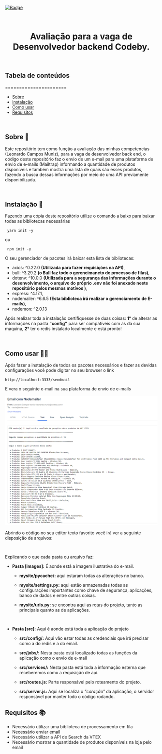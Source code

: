 [![Badge](https://img.shields.io/badge/npm-6.14.14-green)](https://www.npmjs.com/)

<br />

<h1 align="center">
    <strong>Avaliação para a vaga de Desenvolvedor backend Codeby.</strong>
</h1>

<br/>

## **Tabela de conteúdos**
======================

   * [Sobre](#sobre-)
   * [Instalação](#instalação-)
   * [Como usar](#como-usar-)
   * [Requisitos](#requisitos-)



<br/>

## **Sobre** 📄
Este repositório tem como função a avaliação das minhas competencias (Leonardo Campos Muniz), para a vaga de desenvolvedor back end, o código deste repositório faz o envio de um e-mail para uma plataforma de envio de e-mails (Mailtrap) informando a quantidade de produtos disponíveis e também mostra uma lista de quais são esses produtos, fazendo a busca dessas informações por meio de uma API previamente disponibilizada.


<br/>

## **Instalação** 🔨
Fazendo uma cópia deste repositório utilize o comando a baixo para baixar todas as bibliotecas necessárias
<br/>

```
 yarn init -y
```

ou

```
 npm init -y
```

O seu gerenciador de pacotes irá baixar esta lista de bibliotecas:

- axios: ^0.22.0 **(Utilizada para fazer requisições na API)**,
- bull: ^3.29.2 **(o Bull faz todo o gerencimaneto de processo de filas)**,
- dotenv: ^10.0.0 **(Utilizada para a segurança das informações durante o desenvolvimento, o arquivo do próprio .env não foi anexado neste repositório pelos mesmos motívos )**,
- express: ^4.17.1,
- nodemailer: ^6.6.5 **(Esta biblioteca irá realizar o gerenciamento de E-mails)**,
- nodemon: ^2.0.13

Após realizar toda a instalação certifiquesse de duas coisas: **1°** de alterar as informações na pasta **"config"** para ser compatíveis com as da sua maquina, **2°** ter o redis instalado localmente e está pronto!

<br/>


## **Como usar** 👨‍🏭
Após fazer a instalação de todos os pacotes necessários e fazer as devidas configurações você pode digitar no seu browser o link 

```
http://localhost:3333/sendmail
```

E vera o seguinte e-mail na sua plataforma de envio de e-mails

<img src="./images/image.png" alt="Logo">

<br/>

Abrindo o código no seu editor texto favorito você irá ver a seguinte disposição de arquivos:


<br/>


Explicando o que cada pasta ou arquivo faz:

- **Pasta [images]:** É aonde está a imagem ilustrativa do e-mail.

  - **mysite/__pycache__/:** aqui estaram todas as alterações no banco.

  - **mysite/settings.py:** aqui estão armazenadas todas as configurações importantes como chave de segurança, aplicações, banco de dados e entre outras coisas.

  - **mysite/urls.py:** se encontra aqui as rotas do projeto, tanto as principais quanto as de aplicações.

<br/>

- **Pasta [src]:** Aqui é aonde está toda a aplicação do projeto

  - **src/config/:** Aqui vão estar todas as credenciais que irá precisar como a do redis e a do email.

  - **src/jobs/:** Nesta pasta está localizado todas as funções da aplicação como o envio de e-mail

  - **src/services/:** Nesta pasta está toda a informação esterna que receberemos como a requisição de api.

  - **src/routes.js:** Parte responsável pelo roteamento do projeto.

  - **src/server.js:** Aqui se localiza o *"coração"* da aplicação, o servidor responsável por manter todo o código rodando.




## **Requisitos** 📚

- Necessário utilizar uma biblioteca de processamento em fila
- Necessário enviar email
- Necessário utilizar a API de Search da VTEX
- Necessário mostrar a quantidade de produtos disponíveis na loja pelo email


